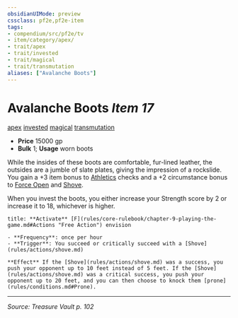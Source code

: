 ```yaml
---
obsidianUIMode: preview
cssclass: pf2e,pf2e-item
tags:
- compendium/src/pf2e/tv
- item/category/apex/
- trait/apex
- trait/invested
- trait/magical
- trait/transmutation
aliases: ["Avalanche Boots"]
---
```

# Avalanche Boots *Item 17*  
[apex](apex.md "Apex Item Trait")  [invested](invested.md "Invested Item Trait")  [magical](magical.md "Magical Item Trait")  [transmutation](transmutation.md "Transmutation School Trait")  

- **Price** 15000 gp
- **Bulk** 1; **Usage** worn boots

While the insides of these boots are comfortable, fur-lined leather, the outsides are a jumble of slate plates, giving the impression of a rockslide. You gain a +3 item bonus to [Athletics](skills.md#Athletics) checks and a +2 circumstance bonus to [Force Open](force-open.md) and [Shove](Reference/Rules/Actions/shove.md).

When you invest the boots, you either increase your Strength score by 2 or increase it to 18, whichever is higher.

```ad-embed-ability
title: **Activate** [F](rules/core-rulebook/chapter-9-playing-the-game.md#Actions "Free Action") envision

- **Frequency**: once per hour
- **Trigger**: You succeed or critically succeed with a [Shove](rules/actions/shove.md)

**Effect** If the [Shove](rules/actions/shove.md) was a success, you push your opponent up to 10 feet instead of 5 feet. If the [Shove](rules/actions/shove.md) was a critical success, you push your opponent up to 20 feet, and you can then choose to knock them [prone](rules/conditions.md#Prone).
```


---
*Source: Treasure Vault p. 102*